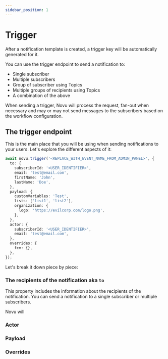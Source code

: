 ```yaml
---
sidebar_position: 1
---
```


# Trigger

After a notification template is created, a trigger key will be automatically generated for it.

You can use the trigger endpoint to send a notification to:

- Single subscriber
- Multiple subscribers
- Group of subscriber using Topics
- Multiple groups of recipients using Topics
- A combination of the above

When sending a trigger, Novu will process the request, fan-out when necessary and may or may not send messages to the subscribers based on the workflow configuration.

## The trigger endpoint

This is the main place that you will be using when sending notifications to your users.
Let's explore the different aspects of it:

```typescript
await novu.trigger('<REPLACE_WITH_EVENT_NAME_FROM_ADMIN_PANEL>', {
  to: {
    subscriberId: '<USER_IDENTIFIER>',
    email: 'test@email.com',
    firstName: 'John',
    lastName: 'Doe',
  },
  payload: {
    customVariables: 'Test',
    lists: ['list1', 'list2'],
    organization: {
      logo: 'https://evilcorp.com/logo.png',
    },
  },
  actor: {
    subscriberId: '<USER_IDENTIFIER>',
    email: 'test@email.com',
  },
  overrides: {
    fcm: {},
  },
});
```

Let's break it down piece by piece:

### The recipients of the notification aka `to`

This property includes the information about the recipients of the notification. You can send a notification to a single subscriber or multiple subscribers.

Novu will

### Actor

### Payload

### Overrides
